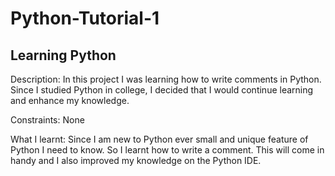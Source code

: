 # Python-Tutorial-1

## Learning Python ##

Description: In this project I was learning how to write comments in Python. Since I studied Python in college, I decided that I would continue learning and enhance my knowledge. 

Constraints: None

What I learnt: Since I am new to Python ever small and unique feature of Python I need to know. So I learnt how to write a comment. This will come in handy and I also improved my knowledge on the Python IDE.
